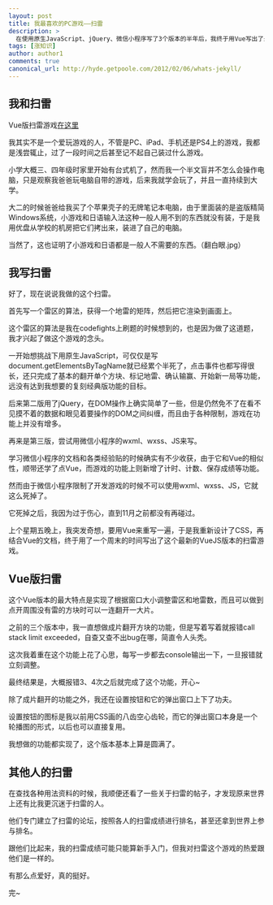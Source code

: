 ```yaml
---
layout: post
title: 我最喜欢的PC游戏——扫雷
description: >
  在使用原生JavaScript、jQuery、微信小程序写了3个版本的半年后，我终于用Vue写出了最让我满意的一个版本的扫雷~
tags: [涨知识]
author: author1
comments: true
canonical_url: http://hyde.getpoole.com/2012/02/06/whats-jekyll/
---
```

## 我和扫雷

Vue版扫雷游戏[在这里](https://www.houzhenni.com/myapp/minesweeper-vue.html)

我其实不是一个爱玩游戏的人，不管是PC、iPad、手机还是PS4上的游戏，我都是浅尝辄止，过了一段时间之后甚至记不起自己装过什么游戏。

小学大概三、四年级时家里开始有台式机了，然而我一个半文盲并不怎么会操作电脑，只是观察我爸爸玩电脑自带的游戏，后来我就学会玩了，并且一直持续到大学。

大二的时候爸爸给我买了个苹果壳子的无牌笔记本电脑，由于里面装的是盗版精简Windows系统，小游戏和日语输入法这种一般人用不到的东西就没有装，于是我用优盘从学校的机房把它们拷出来，装进了自己的电脑。

当然了，这也证明了小游戏和日语都是一般人不需要的东西。（翻白眼.jpg）

## 我写扫雷

好了，现在说说我做的这个扫雷。

首先写一个雷区的算法，获得一个地雷的矩阵，然后把它渲染到画面上。

这个雷区的算法是我在codefights上刷题的时候想到的，也是因为做了这道题，我才兴起了做这个游戏的念头。

一开始想挑战下用原生JavaScript，可仅仅是写document.getElementsByTagName就已经累个半死了，点击事件也都写得很长，还只完成了基本的翻开单个方块、标记地雷、确认输赢、开始新一局等功能，远没有达到我想要的复刻经典版功能的目标。

后来第二版用了jQuery，在DOM操作上确实简单了一些，但是仍然免不了在看不见摸不着的数据和眼见着要操作的DOM之间纠缠，而且由于各种限制，游戏在功能上并没有增多。

再来是第三版，尝试用微信小程序的wxml、wxss、JS来写。

学习微信小程序的文档和各类经验贴的时候确实有不少收获，由于它和Vue的相似性，顺带还学了点Vue，而游戏的功能上则新增了计时、计数、保存成绩等功能。

然而由于微信小程序限制了开发游戏的时候不可以使用wxml、wxss、JS，它就这么死掉了。

它死掉之后，我因为过于伤心，直到11月之前都没有再碰过。

上个星期五晚上，我突发奇想，要用Vue来重写一遍，于是我重新设计了CSS，再结合Vue的文档，终于用了一个周末的时间写出了这个最新的VueJS版本的扫雷游戏。

## Vue版扫雷

这个Vue版本的最大特点是实现了根据窗口大小调整雷区和地雷数，而且可以做到点开周围没有雷的方块时可以一连翻开一大片。

之前的三个版本中，我一直想做成片翻开方块的功能，但是写着写着就报错call stack limit exceeded，自查又查不出bug在哪，简直令人头秃。

这次我着重在这个功能上花了心思，每写一步都去console输出一下，一旦报错就立刻调整。

最终结果是，大概报错3、4次之后就完成了这个功能，开心~

除了成片翻开的功能之外，我还在设置按钮和它的弹出窗口上下了功夫。

设置按钮的图标是我以前用CSS画的八齿空心齿轮，而它的弹出窗口本身是一个轮播图的形式，以后也可以直接复用。

我想做的功能都实现了，这个版本基本上算是圆满了。

## 其他人的扫雷

在查找各种用法资料的时候，我顺便还看了一些关于扫雷的帖子，才发现原来世界上还有比我更沉迷于扫雷的人。

他们专门建立了扫雷的论坛，按照各人的扫雷成绩进行排名，甚至还拿到世界上参与排名。

跟他们比起来，我的扫雷成绩可能只能算新手入门，但我对扫雷这个游戏的热爱跟他们是一样的。

有那么点爱好，真的挺好。

完~